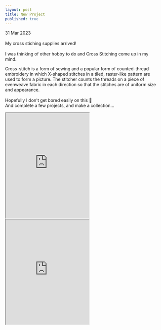 ```yaml
---
layout: post
title: New Project
published: true
---
```

31 Mar 2023
<br>
<br>
My cross stiching supplies arrived!
<br>
<br>
I was thinking of other hobby to do and Cross Stitching come up in my mind.
<br>
<!--more-->
Cross-stitch is a form of sewing and a popular form of counted-thread embroidery in which X-shaped stitches in a tiled, raster-like pattern are used to form a picture. The stitcher counts the threads on a piece of evenweave fabric in each direction so that the stitches are of uniform size and appearance.
<br>
<br>
Hopefully I don't get bored easily on this 🤫
<br>
And complete a few projects, and make a collection...
<br>
<iframe src="https://drive.google.com/file/d/1tEbFRchfPB3K60ogqN1Dd3cH2KPSqx1i/preview" width="270" height="340" allow="autoplay"></iframe>
<iframe src="https://drive.google.com/file/d/1dit-z0mq5bM8WMb7roYXjfgxnOIs_ili/preview" width="270" height="340" allow="autoplay"></iframe>


